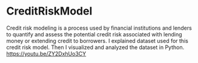 # CreditRiskModel
Credit risk modeling is a process used by financial institutions and lenders to quantify and assess the potential credit risk associated with lending money or extending credit to borrowers. I explained dataset used for this credit risk model. Then I visualized and analyzed the dataset in Python.  https://youtu.be/ZY2DxhUo3CY
